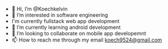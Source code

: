 - 👋 Hi, I’m @Koechkelvin
- 👀 I’m interested in software engineering
- I'm currently fullstack web app development
- 🌱 I’m currently learning android development
- 💞️ I’m looking to collaborate on mobile app developemnt
- 📫 How to reach me through my email koech9524@gmail.com

